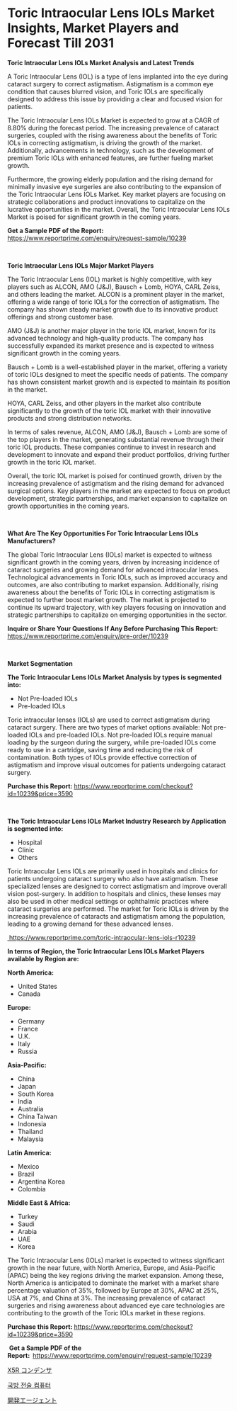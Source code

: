 <p><h1>Toric Intraocular Lens IOLs Market Insights, Market Players and Forecast Till 2031</h1></p><p><strong>Toric Intraocular Lens IOLs Market Analysis and Latest Trends</strong></p>
<p><p>A Toric Intraocular Lens (IOL) is a type of lens implanted into the eye during cataract surgery to correct astigmatism. Astigmatism is a common eye condition that causes blurred vision, and Toric IOLs are specifically designed to address this issue by providing a clear and focused vision for patients.</p><p>The Toric Intraocular Lens IOLs Market is expected to grow at a CAGR of 8.80% during the forecast period. The increasing prevalence of cataract surgeries, coupled with the rising awareness about the benefits of Toric IOLs in correcting astigmatism, is driving the growth of the market. Additionally, advancements in technology, such as the development of premium Toric IOLs with enhanced features, are further fueling market growth.</p><p>Furthermore, the growing elderly population and the rising demand for minimally invasive eye surgeries are also contributing to the expansion of the Toric Intraocular Lens IOLs Market. Key market players are focusing on strategic collaborations and product innovations to capitalize on the lucrative opportunities in the market. Overall, the Toric Intraocular Lens IOLs Market is poised for significant growth in the coming years.</p></p>
<p><strong>Get a Sample PDF of the Report:&nbsp;</strong> <a href="https://www.reportprime.com/enquiry/request-sample/10239">https://www.reportprime.com/enquiry/request-sample/10239</a></p>
<p>&nbsp;</p>
<p><strong>Toric Intraocular Lens IOLs Major Market Players</strong></p>
<p><p>The Toric Intraocular Lens (IOL) market is highly competitive, with key players such as ALCON, AMO (J&J), Bausch + Lomb, HOYA, CARL Zeiss, and others leading the market. ALCON is a prominent player in the market, offering a wide range of toric IOLs for the correction of astigmatism. The company has shown steady market growth due to its innovative product offerings and strong customer base.</p><p>AMO (J&J) is another major player in the toric IOL market, known for its advanced technology and high-quality products. The company has successfully expanded its market presence and is expected to witness significant growth in the coming years.</p><p>Bausch + Lomb is a well-established player in the market, offering a variety of toric IOLs designed to meet the specific needs of patients. The company has shown consistent market growth and is expected to maintain its position in the market.</p><p>HOYA, CARL Zeiss, and other players in the market also contribute significantly to the growth of the toric IOL market with their innovative products and strong distribution networks.</p><p>In terms of sales revenue, ALCON, AMO (J&J), Bausch + Lomb are some of the top players in the market, generating substantial revenue through their toric IOL products. These companies continue to invest in research and development to innovate and expand their product portfolios, driving further growth in the toric IOL market.</p><p>Overall, the toric IOL market is poised for continued growth, driven by the increasing prevalence of astigmatism and the rising demand for advanced surgical options. Key players in the market are expected to focus on product development, strategic partnerships, and market expansion to capitalize on growth opportunities in the coming years.</p></p>
<p>&nbsp;</p>
<p><strong>What Are The Key Opportunities For Toric Intraocular Lens IOLs Manufacturers?</strong></p>
<p><p>The global Toric Intraocular Lens (IOLs) market is expected to witness significant growth in the coming years, driven by increasing incidence of cataract surgeries and growing demand for advanced intraocular lenses. Technological advancements in Toric IOLs, such as improved accuracy and outcomes, are also contributing to market expansion. Additionally, rising awareness about the benefits of Toric IOLs in correcting astigmatism is expected to further boost market growth. The market is projected to continue its upward trajectory, with key players focusing on innovation and strategic partnerships to capitalize on emerging opportunities in the sector.</p></p>
<p><strong>Inquire or Share Your Questions If Any Before Purchasing This Report:</strong> <a href="https://www.reportprime.com/enquiry/pre-order/10239">https://www.reportprime.com/enquiry/pre-order/10239</a></p>
<p>&nbsp;</p>
<p><strong>Market Segmentation</strong></p>
<p><strong>The Toric Intraocular Lens IOLs Market Analysis by types is segmented into:</strong></p>
<p><ul><li>Not Pre-loaded IOLs</li><li>Pre-loaded IOLs</li></ul></p>
<p><p>Toric intraocular lenses (IOLs) are used to correct astigmatism during cataract surgery. There are two types of market options available: Not pre-loaded IOLs and pre-loaded IOLs. Not pre-loaded IOLs require manual loading by the surgeon during the surgery, while pre-loaded IOLs come ready to use in a cartridge, saving time and reducing the risk of contamination. Both types of IOLs provide effective correction of astigmatism and improve visual outcomes for patients undergoing cataract surgery.</p></p>
<p><strong>Purchase this Report:&nbsp;</strong><a href="https://www.reportprime.com/checkout?id=10239&price=3590">https://www.reportprime.com/checkout?id=10239&price=3590</a></p>
<p>&nbsp;</p>
<p><strong>The Toric Intraocular Lens IOLs Market Industry Research by Application is segmented into:</strong></p>
<p><ul><li>Hospital</li><li>Clinic</li><li>Others</li></ul></p>
<p><p>Toric Intraocular Lens IOLs are primarily used in hospitals and clinics for patients undergoing cataract surgery who also have astigmatism. These specialized lenses are designed to correct astigmatism and improve overall vision post-surgery. In addition to hospitals and clinics, these lenses may also be used in other medical settings or ophthalmic practices where cataract surgeries are performed. The market for Toric IOLs is driven by the increasing prevalence of cataracts and astigmatism among the population, leading to a growing demand for these advanced lenses.</p></p>
<p><a href="https://www.reportprime.com/toric-intraocular-lens-iols-r10239">&nbsp;https://www.reportprime.com/toric-intraocular-lens-iols-r10239</a></p>
<p><strong>In terms of Region, the Toric Intraocular Lens IOLs Market Players available by Region are:</strong></p>
<p>
    <p> <strong> North America: </strong>
        <ul>
            <li>United States</li>
            <li>Canada</li>
        </ul>
        </p> 
    <p> <strong> Europe: </strong>
        <ul>
            <li>Germany</li>
            <li>France</li>
            <li>U.K.</li>
            <li>Italy</li>
            <li>Russia</li>
        </ul>
        </p> 
    <p> <strong> Asia-Pacific: </strong>
        <ul>
            <li>China</li>
            <li>Japan</li>
            <li>South Korea</li>
            <li>India</li>
            <li>Australia</li>
            <li>China Taiwan</li>
            <li>Indonesia</li>
            <li>Thailand</li>
            <li>Malaysia</li>
        </ul>
        </p> 
    <p> <strong> Latin America: </strong>
        <ul>
            <li>Mexico</li>
            <li>Brazil</li>
            <li>Argentina Korea</li>
            <li>Colombia</li>
        </ul>
        </p> 
    <p> <strong> Middle East & Africa: </strong>
        <ul>
            <li>Turkey</li>
            <li>Saudi</li>
            <li>Arabia</li>
            <li>UAE</li>
            <li>Korea</li>
        </ul>
    </p>
    </p>
<p><p>The Toric Intraocular Lens (IOLs) market is expected to witness significant growth in the near future, with North America, Europe, and Asia-Pacific (APAC) being the key regions driving the market expansion. Among these, North America is anticipated to dominate the market with a market share percentage valuation of 35%, followed by Europe at 30%, APAC at 25%, USA at 7%, and China at 3%. The increasing prevalence of cataract surgeries and rising awareness about advanced eye care technologies are contributing to the growth of the Toric IOLs market in these regions.</p></p>
<p><strong>Purchase this Report: </strong><a href="https://www.reportprime.com/checkout?id=10239&price=3590">https://www.reportprime.com/checkout?id=10239&price=3590</a></p>
<p>&nbsp;<strong>Get a Sample PDF of the Report:&nbsp;&nbsp;</strong><a href="https://www.reportprime.com/enquiry/request-sample/10239">https://www.reportprime.com/enquiry/request-sample/10239</a></p>
<p><strong></strong></p>
<p><p><a href="https://medium.com/@leeweir2009/x5r%E3%82%B3%E3%83%B3%E3%83%87%E3%83%B3%E3%82%B5%E5%B8%82%E5%A0%B4-2031%E5%B9%B4%E3%81%BE%E3%81%A7%E3%81%AE%E6%88%90%E5%8A%9F%E3%81%97%E3%81%9F%E3%83%93%E3%82%B8%E3%83%8D%E3%82%B9%E6%88%A6%E7%95%A5%E3%81%AE%E9%8D%B5-aff5d7b22920">X5R コンデンサ</a></p><p><a href="https://medium.com/@bub56567/%EB%B0%A9%EC%9C%84-%EC%A0%84%EC%88%A0-%EC%BB%B4%ED%93%A8%ED%84%B0-%EC%8B%9C%EC%9E%A5-%EC%8B%9C%EC%9E%A5-cagr-%EC%8B%9C%EC%9E%A5-%EB%8F%99%ED%96%A5-%EC%84%B1%EC%9E%A5-%EC%A0%84%EB%9E%B5%EC%97%90-%EB%8C%80%ED%95%9C-%ED%86%B5%EC%B0%B0%EB%A0%A5-47c16a65269f">국방 전술 컴퓨터</a></p><p><a href="https://medium.com/@akio198300/%E3%82%A8%E3%83%BC%E3%82%B8%E3%82%A7%E3%83%B3%E3%83%88%E5%B8%82%E5%A0%B4%E5%88%86%E6%9E%90%E3%81%AE%E9%96%8B%E7%99%BA-%E3%81%9D%E3%81%AEcagr-%E5%B8%82%E5%A0%B4%E3%82%BB%E3%82%B0%E3%83%A1%E3%83%B3%E3%83%86%E3%83%BC%E3%82%B7%E3%83%A7%E3%83%B3-%E3%81%9D%E3%81%97%E3%81%A6%E3%82%B0%E3%83%AD%E3%83%BC%E3%83%90%E3%83%AB%E7%94%A3%E6%A5%AD%E3%81%AE%E6%A6%82%E8%A6%81-48b155ad3c9d">開発エージェント</a></p></p>